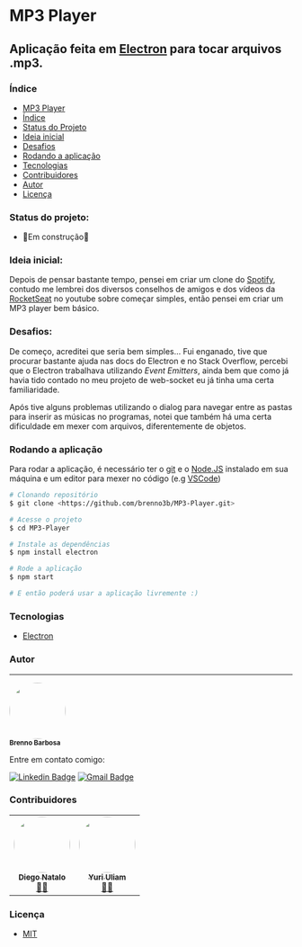 # MP3 Player

## Aplicação feita em [Electron](https://www.electronjs.org/) para tocar arquivos .mp3.

### Índice

<!--ts-->
   * [MP3 Player](#mp3-player)
   * [Índice](#índice)
   * [Status do Projeto](#status-do-projeto)
   * [Ideia inicial](#ideia-inicial)
   * [Desafios](#desafios)
   * [Rodando a aplicação](#rodando-a-aplicação)
   * [Tecnologias](#tecnologias)
   * [Contribuidores](#contribuidores)
   * [Autor](#autor)
   * [Licença](#licença)
<!--te-->

### Status do projeto: 
- 🚧Em construção🚧

### Ideia inicial:

Depois de pensar bastante tempo, pensei em criar um clone do [Spotify](https://www.spotify.com/br/), contudo me lembrei dos diversos conselhos de amigos e dos vídeos da [RocketSeat](https://rocketseat.com.br/) no youtube sobre começar simples, então pensei em criar um MP3 player bem básico.

### Desafios:

De começo, acreditei que seria bem simples... Fui enganado, tive que procurar bastante ajuda nas docs do Electron e no Stack Overflow, percebi que o Electron trabalhava utilizando *Event Emitters*, ainda bem que como já havia tido contado no meu projeto de web-socket eu já tinha uma certa familiaridade.

Após tive alguns problemas utilizando o dialog para navegar entre as pastas para inserir as músicas no programas, notei que também há uma certa dificuldade em mexer com arquivos, diferentemente de objetos.


### Rodando a aplicação

Para rodar a aplicação, é necessário ter o [git](https://git-scm.com/) e o [Node.JS](https://nodejs.org/en/) instalado em sua máquina e um editor para mexer no código (e.g [VSCode](https://code.visualstudio.com/))

```bash
# Clonando repositório
$ git clone <https://github.com/brenno3b/MP3-Player.git>

# Acesse o projeto
$ cd MP3-Player

# Instale as dependências
$ npm install electron

# Rode a aplicação
$ npm start

# E então poderá usar a aplicação livremente :)
```

### Tecnologias
- [Electron](https://www.electronjs.org/)

### Autor
---

<img style="border-radius: 50%;" src="https://avatars.githubusercontent.com/u/32822924?s=460&u=f953be218af6e0d68b218f90e828bb21c6222de2&v=4" width="100px;" alt=""/>
<br />
<sub><b>Brenno Barbosa</b></sub></a>

Entre em contato comigo:

[![Linkedin Badge](https://img.shields.io/badge/-Brenno-blue?style=flat-square&logo=Linkedin&logoColor=white&link=https://www.linkedin.com/in/brenno-barbosa-96a0841a2/)](https://www.linkedin.com/in/brenno-barbosa-96a0841a2/)
[![Gmail Badge](https://img.shields.io/badge/-brennover@gmail.com-c14438?style=flat-square&logo=Gmail&logoColor=white&link=mailto:brennover@gmail.com)](mailto:brennover@gmail.com)

### Contribuidores

<table>
  <tr>
    <td align="center"><a href="https://github.com/KernelDN"><img style="border-radius: 50%;" src="https://avatars.githubusercontent.com/u/34862688?s=400&u=e94ee6c9e82232f10857308026a1ed1d4f9ea99d&v=4" width="100px;" alt=""/><br /><sub><b>Diego Natalo</b></sub></a><br /><a href="https://github.com/KernelDN" title="Diego Natalo">👨‍🚀</a></td>
    <td align="center"><a href="https://github.com/YuriUliam"><img style="border-radius: 50%;" src="https://avatars.githubusercontent.com/u/21960752?s=460&u=f028ead5324269ac32b4f8e8ce1f15b80460589f&v=4" width="100px;" alt=""/><br /><sub><b>Yuri Uliam</b></sub></a><br /><a href="https://github.com/YuriUliam" title="Yuri Uliam">👨‍🚀</a></td>
  </tr>
</table>

### Licença

- [MIT](https://github.com/brenno3b/MP3-Player/blob/main/LICENSE)
